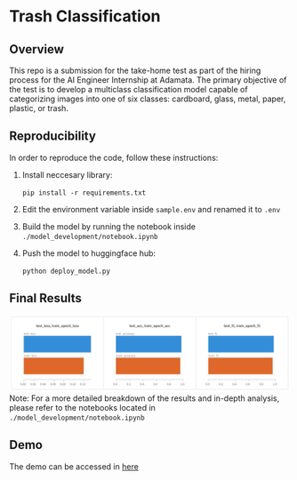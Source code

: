 # Trash Classification
## Overview
This repo is a submission for the take-home test as part of the hiring process for the AI Engineer Internship at Adamata. The primary objective of the test is to develop a multiclass classification model capable of categorizing images into one of six classes: cardboard, glass, metal, paper, plastic, or trash.

## Reproducibility
In order to reproduce the code, follow these instructions:

1. Install neccesary library:
    
    ```pip install -r requirements.txt```
2. Edit the environment variable inside `sample.env` and renamed it to `.env`
2. Build the model by running the notebook inside `./model_development/notebook.ipynb`

3. Push the model to huggingface hub:

    ```python deploy_model.py```

## Final Results
![final-model](./results/final-model.jpg)
Note: For a more detailed breakdown of the results and in-depth analysis, please refer to the notebooks located in `./model_development/notebook.ipynb`

## Demo
The demo can be accessed in [here](https://huggingface.co/spaces/alfiannajih/trash-classification)